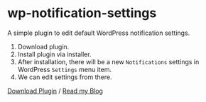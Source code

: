 # wp-notification-settings

A simple plugin to edit default WordPress notification settings.

1. Download plugin.
2. Install plugin via installer.
3. After installation, there will be a new `Notifications` settings in WordPress `Settings` menu item.
4. We can edit settings from there.

[Download Plugin](https://github.com/Sarathlal/wp-notification-settings/archive/master.zip)  / [Read my Blog](http://sarathlal.com)
